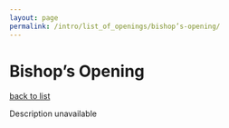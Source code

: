 ```yaml
---
layout: page
permalink: /intro/list_of_openings/bishop’s-opening/
---
```


# Bishop’s Opening

[back to list](../../intro/list_of_openings)

Description unavailable